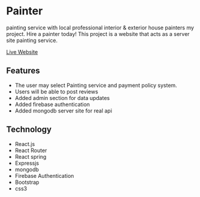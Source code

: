 # Painter
painting service with local professional interior & exterior house painters my project.
Hire a painter today! This project is a website that acts as a server site painting service.

[Live Website](https://painter-182c8.web.app)

## Features
- The user may select Painting service and payment policy system.
- Users will be able to post reviews 
- Added admin section for data updates
- Added firebase authentication
- Added mongodb server site for real api

## Technology
- React.js
- React Router
- React spring
- Expressjs
- mongodb
- Firebase Authentication
- Bootstrap
- css3
